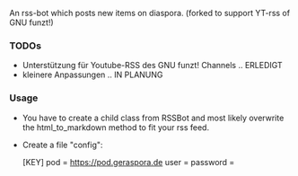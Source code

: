 An rss-bot which posts new items on diaspora. (forked to support YT-rss of GNU funzt!)

### TODOs
- Unterstützung für Youtube-RSS des GNU funzt! Channels .. ERLEDIGT
- kleinere Anpassungen .. IN PLANUNG

### Usage
- You have to create a child class from RSSBot and most likely overwrite the html_to_markdown method to fit your rss feed. 
- Create a file "config":

  [KEY]
  pod = https://pod.geraspora.de
  user =
  password = 
